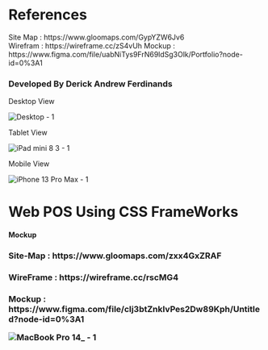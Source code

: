 <h1>References</h1>
Site Map : https://www.gloomaps.com/GypYZW6Jv6 <br>
Wirefram : https://wireframe.cc/zS4vUh
Mockup : https://www.figma.com/file/uabNiTys9FrN69ldSg3Olk/Portfolio?node-id=0%3A1

<h3>Developed By Derick Andrew Ferdinands</h3>

Desktop View

![Desktop - 1](https://user-images.githubusercontent.com/101160326/190047547-8df35f03-2431-4e23-b141-0944e95b7daf.png)

Tablet View

![iPad mini 8 3 - 1](https://user-images.githubusercontent.com/101160326/190048152-0b4bb418-f612-42b5-b25f-4b0ccbd0ae56.png)

Mobile View

![iPhone 13 Pro Max - 1](https://user-images.githubusercontent.com/101160326/190048176-1f99002d-c2af-4df9-9166-479b6b014257.png)


<h1> Web POS Using CSS FrameWorks</h1>
<h4>Mockup</h4>

<h3> Site-Map : https://www.gloomaps.com/zxx4GxZRAF </h3>

<h3> WireFrame : https://wireframe.cc/rscMG4</h3>

<h3> Mockup : https://www.figma.com/file/cIj3btZnkIvPes2Dw89Kph/Untitled?node-id=0%3A1 </3>

![MacBook Pro 14_ - 1](https://user-images.githubusercontent.com/101160326/190312299-09d9782a-48e0-4fa8-b736-efa46c55882a.png)
